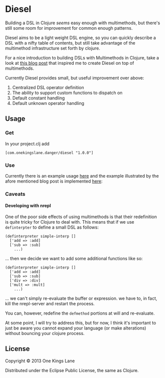 # Diesel

Building a DSL in Clojure _seems_ easy enough with multimethods, but
there's still some room for improvement for common enough patterns.

Diesel aims to be a light weight DSL engine, so you can quickly
describe a DSL with a nifty table of contents, but still take
advantage of the multimethod infrastructure set forth by clojure.

For a nice introduction to building DSLs with Multimethods in Clojure,
take a look at
[this blog post](http://pragprog.com/magazines/2011-07/growing-a-dsl-with-clojure)
that inspired me to create Diesel on top of multimethods.

Currently Diesel provides small, but useful improvement over above:

1. Centralized DSL operator definition
2. The ability to support custom functions to dispatch on
3. Default constant handling
4. Default unknown operator handling


## Usage
### Get

In your project.clj add

```
[com.onekingslane.danger/diesel "1.0.0"]
```

### Use
Currently there is an example usage [here](test/diesel/core_test.clj)
and the example illustrated by the afore mentioned blog post is
implemented [here](test/diesel/growing/a_dsl_with_clojure.clj):

### Caveats
#### Developing with nrepl

One of the poor side effects of using multimethods is that their
redefinition is quite tricky for Clojure to deal with.  This means
that if we use `definterpter` to define a small DSL as follows:

```
(definterpreter simple-interp []
  ['add => :add]
  ['sub => :sub]
	...)
```

... then we decide we want to add some additional functions like so:

```
(definterpreter simple-interp []
  ['add => :add]
  ['sub => :sub]
  ['div => :div]
  ['mult => :mult]
	...)
```

... we can't simply re-evaluate the buffer or expression. we have to, in
fact, kill the nrepl-server and restart the process.

You can, however, redefine the `defmethod` portions at will and
re-evaluate.

At some point, I will try to address this, but for now, I think it's
important to just be aware you cannot expand your language (or make
alterations) without bouncing your clojure process.






## License

Copyright © 2013 One Kings Lane

Distributed under the Eclipse Public License, the same as Clojure.
